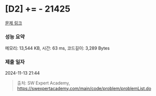 # [D2] += - 21425 

[문제 링크](https://swexpertacademy.com/main/code/problem/problemDetail.do?contestProbId=AZD8K_UayDoDFAVs) 

### 성능 요약

메모리: 13,544 KB, 시간: 63 ms, 코드길이: 3,289 Bytes

### 제출 일자

2024-11-13 21:44



> 출처: SW Expert Academy, https://swexpertacademy.com/main/code/problem/problemList.do